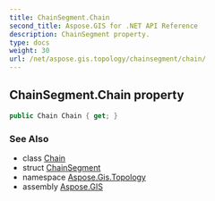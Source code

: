 ```yaml
---
title: ChainSegment.Chain
second_title: Aspose.GIS for .NET API Reference
description: ChainSegment property. 
type: docs
weight: 30
url: /net/aspose.gis.topology/chainsegment/chain/
---
```

## ChainSegment.Chain property

```csharp
public Chain Chain { get; }
```

### See Also

* class [Chain](../../chain/)
* struct [ChainSegment](../)
* namespace [Aspose.Gis.Topology](../../chainsegment/)
* assembly [Aspose.GIS](../../../)



